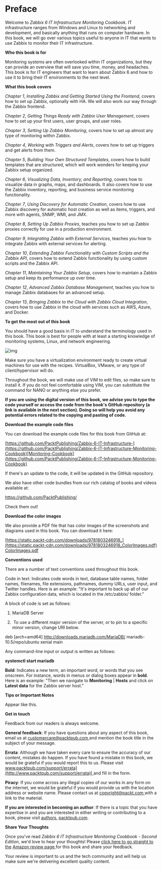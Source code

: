 # Preface

Welcome to *Zabbix 6 IT Infrastructure Monitoring Cookbook*. IT infrastructure ranges from Windows and Linux to networking and development, and basically anything that runs on computer hardware. In this book, we will go over various topics useful to anyone in IT that wants to use Zabbix to monitor their IT infrastructure.

**Who this book is for**

Monitoring systems are often overlooked within IT organizations, but they can provide an overview that will save you time, money, and headaches. This book is for IT engineers that want to learn about Zabbix 6 and how to use it to bring their IT environments to the next level.

**What this book covers**

*Chapter 1*, *Installing Zabbix and Getting Started Using the Frontend*, covers how to set up Zabbix, optionally with HA. We will also work our way through the Zabbix frontend.

*Chapter 2*, *Getting Things Ready with Zabbix User Management*, covers how to set up your first users, user groups, and user roles.

*Chapter 3*, *Setting Up Zabbix Monitoring*, covers how to set up almost any type of monitoring within Zabbix.

*Chapter 4*, *Working with Triggers and Alerts*, covers how to set up triggers and get alerts from them.

*Chapter 5*, *Building Your Own Structured Templates*, covers how to build templates that are structured, which will work wonders for keeping your Zabbix setup organized.

*Chapter 6*, *Visualizing Data, Inventory, and Reporting*, covers how to visualize data in graphs, maps, and dashboards. It also covers how to use the Zabbix inventory, reporting, and business service monitoring functionality.

*Chapter 7*, *Using Discovery for Automatic Creation*, covers how to use Zabbix discovery for automatic host creation as well as items, triggers, and more with agents, SNMP, WMI, and JMX.

*Chapter 8*, *Setting Up Zabbix Proxies*, teaches you how to set up Zabbix proxies correctly for use in a production environment.

*Chapter 9*, *Integrating Zabbix with External Services*, teaches you how to integrate Zabbix with external services for alerting.

*Chapter 10*, *Extending Zabbix Functionality with Custom Scripts and the Zabbix API*, covers how to extend Zabbix functionality by using custom scripts and the Zabbix API.

*Chapter 11*, *Maintaining Your Zabbix Setup*, covers how to maintain a Zabbix setup and keep its performance up over time.

*Chapter 12*, *Advanced Zabbix Database Management*, teaches you how to manage Zabbix databases for an advanced setup.

*Chapter 13*, *Bringing Zabbix to the Cloud with Zabbix Cloud Integration*, covers how to use Zabbix in the cloud with services such as AWS, Azure, and Docker.

**To get the most out of this book**

You should have a good basis in IT to understand the terminology used in this book. This book is best for people with at least a starting knowledge of monitoring systems, Linux, and network engineering.

![img](file:///tmp/lu258424lw1ev.tmp/lu258424lw1f0_tmp_d707e2ccf7107b93.jpg) 

Make sure you have a virtualization environment ready to create virtual machines for use with the recipes. VirtualBox, VMware, or any type of client/hypervisor will do.

Throughout the book, we will make use of VIM to edit files, so make sure to install it. If you do not feel comfortable using VIM, you can substitute the command for NANO or anything else you prefer.

**If you are using the digital version of this book, we advise you to type the code yourself or access the code from the book's GitHub repository (a link is available in the next section). Doing so will help you avoid any potential errors related to the copying and pasting of code.**

**Download the example code files**

You can download the example code files for this book from GitHub at:

[https://github.com/PacktPublishing/Zabbix-6-IT-Infrastructure-](https://github.com/PacktPublishing/Zabbix-6-IT-Infrastructure-Monitoring-Cookbook)[Monitoring-Cookbook](https://github.com/PacktPublishing/Zabbix-6-IT-Infrastructure-Monitoring-Cookbook)

If there's an update to the code, it will be updated in the GitHub repository.

We also have other code bundles from our rich catalog of books and videos available at:

https://github.com/PacktPublishing/

Check them out!

**Download the color images**

We also provide a PDF file that has color images of the screenshots and diagrams used in this book. You can download it here:

[https://static.packt-cdn.com/downloads/9781803246918_](https://static.packt-cdn.com/downloads/9781803246918_ColorImages.pdf) [ColorImages.pdf](https://static.packt-cdn.com/downloads/9781803246918_ColorImages.pdf)

**Conventions used**

There are a number of text conventions used throughout this book.

Code in text: Indicates code words in text, database table names, folder names, filenames, file extensions, pathnames, dummy URLs, user input, and Twitter handles. Here is an example: "It's important to back up all of our Zabbix configuration data, which is located in the /etc/zabbix/ folder."

A block of code is set as follows:

1. MariaDB Server

1. ​	To use a different major version of the server, or to pin to a specific minor version, change URI below.

deb [arch=amd64] http://downloads.mariadb.com/MariaDB/ mariadb-10.5/repo/ubuntu xenial main

Any command-line input or output is written as follows:

**systemctl start mariadb**

**Bold**: Indicates a new term, an important word, or words that you see onscreen. For instance, words in menus or dialog boxes appear in **bold**. Here is an example: "Then we navigate to **Monitoring** | **Hosts** and click on **Latest data** for the Zabbix server host."

**Tips or Important Notes**

Appear like this.

**Get in touch**

Feedback from our readers is always welcome.

**General feedback**: If you have questions about any aspect of this book, email us at [customercare@packtpub.com](mailto:customercare@packtpub.com)[ ](mailto:customercare@packtpub.com)and mention the book title in the subject of your message.

**Errata**: Although we have taken every care to ensure the accuracy of our content, mistakes do happen. If you have found a mistake in this book, we would be grateful if you would report this to us. Please visit [www.packtpub.com/support/errata](http://www.packtpub.com/support/errata)[ ](http://www.packtpub.com/support/errata)and fill in the form.

**Piracy**: If you come across any illegal copies of our works in any form on the internet, we would be grateful if you would provide us with the location address or website name. Please contact us at [copyright@packt.com](mailto:copyright@packt.com)[ ](mailto:copyright@packt.com)with a link to the material.

**If you are interested in becoming an author**: If there is a topic that you have expertise in and you are interested in either writing or contributing to a book, please visit [authors.](http://authors.packtpub.com/) [packtpub.com](http://authors.packtpub.com/).

**Share Your Thoughts**

Once you've read *Zabbix 6 IT Infrastructure Monitoring Cookbook - Second Edition*, we'd love to hear your thoughts! Please [click here to go straight to the](https://packt.link/r/180324691X) [Amazon review page](https://packt.link/r/180324691X)[ ](https://packt.link/r/180324691X)for this book and share your feedback.

Your review is important to us and the tech community and will help us make sure we're delivering excellent quality content.
